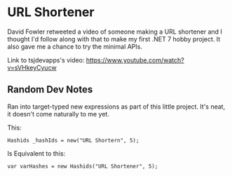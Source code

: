 # URL Shortener

David Fowler retweeted a video of someone making a URL shortener and I thought I'd follow along with that to make my first .NET 7 hobby project.  It also gave me a chance to try the minimal APIs.

Link to tsjdevapps's video: https://www.youtube.com/watch?v=sVHkeyCyucw


## Random Dev Notes

Ran into target-typed new expressions as part of this little project.  It's neat, it doesn't come naturally to me yet.

This:
``` 
Hashids _hashIds = new("URL Shortern", 5); 
```

Is Equivalent to this:
``` 
var varHashes = new Hashids("URL Shortener", 5); 
```
